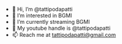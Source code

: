 - 👋 Hi, I’m @tattipodapatti
- 👀 I’m interested in BGMI
- 🌱 I’m currently streaming BGMI
- 💞️ My youtube handle is @tattipodapatti
- 📫 Reach me at tattipodapatti@gmail.com

<!---
tattipodapatti/tattipodapatti is a ✨ special ✨ repository because its `README.md` (this file) appears on your GitHub profile.
You can click the Preview link to take a look at your changes.
--->
